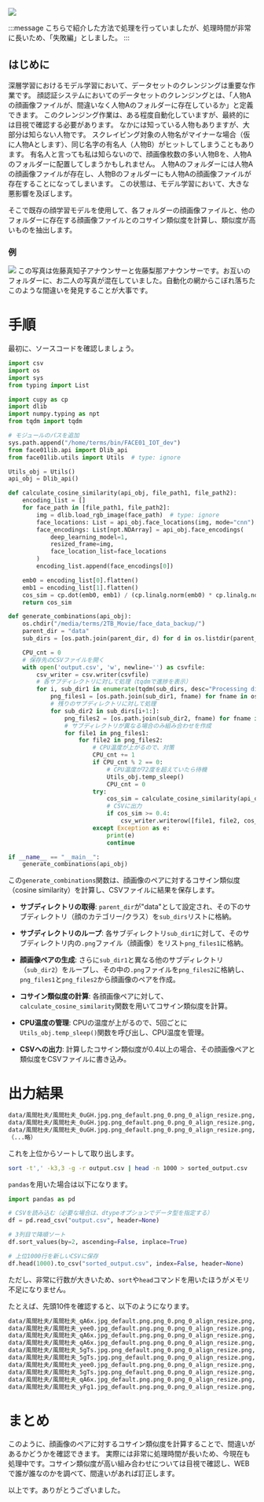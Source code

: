 

![](https://raw.githubusercontent.com/yKesamaru/find_similar_faces/master/assets/顔データセットの間違い探し_2.png)

:::message
こちらで紹介した方法で処理を行っていましたが、処理時間が非常に長いため、「失敗編」としました。
:::

## はじめに
深層学習におけるモデル学習において、データセットのクレンジングは重要な作業です。
顔認証システムにおいてのデータセットのクレンジングとは、「人物Aの顔画像ファイルが、間違いなく人物Aのフォルダーに存在しているか」と定義できます。
このクレンジング作業は、ある程度自動化していますが、最終的には目視で確認する必要があります。
なかには知っている人物もありますが、大部分は知らない人物です。
スクレイピング対象の人物名がマイナーな場合（仮に人物Aとします）、同じ名字の有名人（人物B）がヒットしてしまうこともあります。
有名人と言っても私は知らないので、顔画像枚数の多い人物Bを、人物Aのフォルダーに配置してしまうかもしれません。
人物Aのフォルダーには人物Aの顔画像ファイルが存在し、人物Bのフォルダーにも人物Aの顔画像ファイルが存在することになってしまいます。
この状態は、モデル学習において、大きな悪影響を及ぼします。

そこで既存の顔学習モデルを使用して、各フォルダーの顔画像ファイルと、他のフォルダーに存在する顔画像ファイルとのコサイン類似度を計算し、類似度が高いものを抽出します。

### 例
![](https://raw.githubusercontent.com/yKesamaru/find_similar_faces/master/assets/g869.png)
この写真は佐藤真知子アナウンサーと佐藤梨那アナウンサーです。お互いのフォルダーに、お二人の写真が混在していました。自動化の網からこぼれ落ちたこのような間違いを発見することが大事です。

# 手順
最初に、ソースコードを確認しましょう。
```python
import csv
import os
import sys
from typing import List

import cupy as cp
import dlib
import numpy.typing as npt
from tqdm import tqdm

# モジュールのパスを追加
sys.path.append("/home/terms/bin/FACE01_IOT_dev")
from face01lib.api import Dlib_api
from face01lib.utils import Utils  # type: ignore

Utils_obj = Utils()
api_obj = Dlib_api()

def calculate_cosine_similarity(api_obj, file_path1, file_path2):
    encoding_list = []
    for face_path in [file_path1, file_path2]:
        img = dlib.load_rgb_image(face_path)  # type: ignore
        face_locations: List = api_obj.face_locations(img, mode="cnn")
        face_encodings: List[npt.NDArray] = api_obj.face_encodings(
            deep_learning_model=1,
            resized_frame=img,
            face_location_list=face_locations
        )
        encoding_list.append(face_encodings[0])

    emb0 = encoding_list[0].flatten()
    emb1 = encoding_list[1].flatten()
    cos_sim = cp.dot(emb0, emb1) / (cp.linalg.norm(emb0) * cp.linalg.norm(emb1))
    return cos_sim

def generate_combinations(api_obj):
    os.chdir("/media/terms/2TB_Movie/face_data_backup/")
    parent_dir = "data"
    sub_dirs = [os.path.join(parent_dir, d) for d in os.listdir(parent_dir) if os.path.isdir(os.path.join(parent_dir, d))]

    CPU_cnt = 0
    # 保存先のCSVファイルを開く
    with open('output.csv', 'w', newline='') as csvfile:
        csv_writer = csv.writer(csvfile)
        # 各サブディレクトリに対して処理（tqdmで進捗を表示）
        for i, sub_dir1 in enumerate(tqdm(sub_dirs, desc="Processing directories")):
            png_files1 = [os.path.join(sub_dir1, fname) for fname in os.listdir(sub_dir1) if fname.endswith('.png')]
            # 残りのサブディレクトリに対して処理
            for sub_dir2 in sub_dirs[i+1:]:
                png_files2 = [os.path.join(sub_dir2, fname) for fname in os.listdir(sub_dir2) if fname.endswith('.png')]
                # サブディレクトリが異なる場合のみ組み合わせを作成
                for file1 in png_files1:
                    for file2 in png_files2:
                        # CPU温度が上がるので、対策
                        CPU_cnt += 1
                        if CPU_cnt % 2 == 0:
                            # CPU温度が72度を超えていたら待機
                            Utils_obj.temp_sleep()
                            CPU_cnt = 0
                        try:
                            cos_sim = calculate_cosine_similarity(api_obj, file1, file2)
                            # CSVに出力
                            if cos_sim >= 0.4:
                                csv_writer.writerow([file1, file2, cos_sim])
                        except Exception as e:
                            print(e)
                            continue

if __name__ == "__main__":
    generate_combinations(api_obj)
```

この`generate_combinations`関数は、顔画像のペアに対するコサイン類似度（cosine similarity）を計算し、CSVファイルに結果を保存します。


- **サブディレクトリの取得**: `parent_dir`が"data"として設定され、その下のサブディレクトリ（顔のカテゴリー/クラス）を`sub_dirs`リストに格納。

- **サブディレクトリのループ**: 各サブディレクトリ`sub_dir1`に対して、そのサブディレクトリ内の`.png`ファイル（顔画像）をリスト`png_files1`に格納。

- **顔画像ペアの生成**: さらに`sub_dir1`と異なる他のサブディレクトリ（`sub_dir2`）をループし、その中の`.png`ファイルを`png_files2`に格納し、`png_files1`と`png_files2`から顔画像のペアを作成。

- **コサイン類似度の計算**: 各顔画像ペアに対して、`calculate_cosine_similarity`関数を用いてコサイン類似度を計算。
  
- **CPU温度の管理**: CPUの温度が上がるので、5回ごとに`Utils_obj.temp_sleep()`関数を呼び出し、CPU温度を管理。

- **CSVへの出力**: 計算したコサイン類似度が0.4以上の場合、その顔画像ペアと類似度をCSVファイルに書き込み。

# 出力結果
```bash
data/風間杜夫/風間杜夫_0uGH.jpg.png_default.png_0.png_0_align_resize.png,data/高橋光/高橋光_fssJ.jpg.png_default.png_0.png_0_align_resize.png,-0.0017361037
data/風間杜夫/風間杜夫_0uGH.jpg.png_default.png_0.png_0_align_resize.png,data/高橋光/高橋光_7ySb.jpg.png_default.png_0.png_0_align_resize.png,-0.076728545
data/風間杜夫/風間杜夫_0uGH.jpg.png_default.png_0.png_0_align_resize.png,data/高橋光/高橋光_JGlT.jpg.png_default.png_0.png_0_align_resize.png,0.026699446
（...略）
```
これを上位からソートして取り出します。
```bash
sort -t',' -k3,3 -g -r output.csv | head -n 1000 > sorted_output.csv
```
`pandas`を用いた場合は以下になります。
```python
import pandas as pd

# CSVを読み込む（必要な場合は、dtypeオプションでデータ型を指定する）
df = pd.read_csv("output.csv", header=None)

# 3列目で降順ソート
df.sort_values(by=2, ascending=False, inplace=True)

# 上位1000行を新しいCSVに保存
df.head(1000).to_csv("sorted_output.csv", index=False, header=None)
```
ただし、非常に行数が大きいため、`sort`や`head`コマンドを用いたほうがメモリ不足になりません。

たとえば、先頭10件を確認すると、以下のようになります。
```bash
data/風間杜夫/風間杜夫_qA6x.jpg_default.png.png_0.png_0_align_resize.png,data/砂川啓介/砂川啓介_Tc71.jpg.png.png_0_align_resize_default.png,0.3586308
data/風間杜夫/風間杜夫_yee0.jpg_default.png.png_0.png_0_align_resize.png,data/塚本晋也/塚本晋也_YhoA.jpeg.png.png_0.png_0_align_resize.png,0.3468275
data/風間杜夫/風間杜夫_qA6x.jpg_default.png.png_0.png_0_align_resize.png,data/砂川啓介/砂川啓介_Mrfe..png.png.png_0_align_resize_default.png,0.34644827
data/風間杜夫/風間杜夫_qA6x.jpg_default.png.png_0.png_0_align_resize.png,data/砂川啓介/砂川啓介_V5lB..png_0_align_resize_default.png,0.34484732
data/風間杜夫/風間杜夫_5gTs.jpg.png_default.png_0.png_0_align_resize.png,data/生田智子/生田智子_gUE1.jpg.png_0.png_0_align_resize.png,0.3317447
data/風間杜夫/風間杜夫_5gTs.jpg.png_default.png_0.png_0_align_resize.png,data/生田智子/生田智子_0bIT.jpg.png.png.png_0.png_0_align_resize.png,0.32970083
data/風間杜夫/風間杜夫_yee0.jpg_default.png.png_0.png_0_align_resize.png,data/塚本晋也/塚本晋也_knVt.jpg.png.png_0.png_0_align_resize.png,0.32865226
data/風間杜夫/風間杜夫_5gTs.jpg.png_default.png_0.png_0_align_resize.png,data/生田智子/生田智子_LLKl.jpg.png.png.png_0.png_0_align_resize.png,0.31950635
data/風間杜夫/風間杜夫_qA6x.jpg_default.png.png_0.png_0_align_resize.png,data/砂川啓介/砂川啓介_lfo5.jpg_default..png.png.png_0.png_0_align_resize.png,0.31697136
data/風間杜夫/風間杜夫_yFg1.jpg_default.png.png_0.png_0_align_resize.png,data/トータス松本/トータス松本_default.png.png.png_0_align_resize.png,0.31625932
```
# まとめ
このように、顔画像のペアに対するコサイン類似度を計算することで、間違いがあるかどうかを確認できます。
実際には非常に処理時間が長いため、今現在も処理中です。コサイン類似度が高い組み合わせについては目視で確認し、WEBで誰が誰なのかを調べて、間違いがあれば訂正します。

以上です。ありがとうございました。

